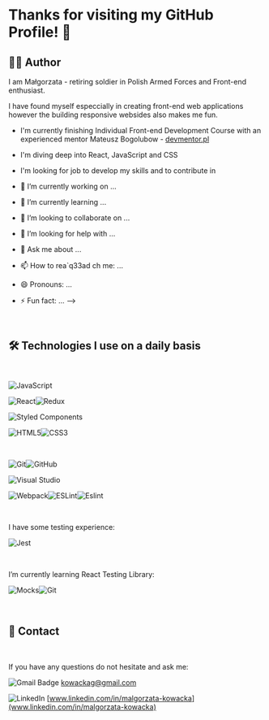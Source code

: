 # Thanks for visiting my GitHub Profile! 👏


## 🙋‍♂️ Author 

I am Małgorzata - retiring soldier in Polish Armed Forces and Front-end enthusiast.

I have found myself especcially in creating front-end web applications however the building responsive websides also makes me fun.



- I'm currently finishing Individual Front-end Development Course with an experienced mentor Mateusz Bogolubow - [devmentor.pl](devmentor.pl) 
- I'm diving deep into React, JavaScript and CSS
- I'm looking for job to develop my skills and to contribute in

- 🔭 I’m currently working on ...
- 🌱 I’m currently learning ...
- 👯 I’m looking to collaborate on ...
- 🤔 I’m looking for help with ...
- 💬 Ask me about ...
- 📫 How to rea`q33ad ch me: ...
- 😄 Pronouns: ...
- ⚡ Fun fact: ...
-->

&nbsp;

##  🛠️ Technologies I use on a daily basis 

&nbsp;

![JavaScript](https://img.shields.io/badge/javascript-%23323330.svg?style=for-the-badge&logo=javascript&logoColor=%23F7DF1E)

![React](https://img.shields.io/badge/react-%2320232a.svg?style=for-the-badge&logo=react&logoColor=%2361DAFB)![Redux](https://img.shields.io/badge/redux-%23593d88.svg?style=for-the-badge&logo=redux&logoColor=white)

![Styled Components](https://img.shields.io/badge/styled--components-DB7093?style=for-the-badge&logo=styled-components&logoColor=white)

![HTML5](https://img.shields.io/badge/html5-%23E34F26.svg?style=for-the-badge&logo=html5&logoColor=white)![CSS3](https://img.shields.io/badge/css3-%231572B6.svg?style=for-the-badge&logo=css3&logoColor=white)


&nbsp;

![Git](https://img.shields.io/badge/git-%23F05033.svg?style=for-the-badge&logo=git&logoColor=white)![GitHub](https://img.shields.io/badge/github-%23121011.svg?style=for-the-badge&logo=github&logoColor=white)

![Visual Studio](https://img.shields.io/badge/Visual%20Studio-5C2D91.svg?style=for-the-badge&logo=visual-studio&logoColor=white)

![Webpack](https://img.shields.io/badge/webpack-%238DD6F9.svg?style=for-the-badge&logo=webpack&logoColor=black)![ESLint](https://img.shields.io/badge/ESLint-4B3263?style=for-the-badge&logo=eslint&logoColor=white)![Eslint](https://img.shields.io/badge/-Prettier-black?style=for-the-badge&logo=Prettier&logoColor=white)

&nbsp;

I have some testing experience:

![Jest](https://img.shields.io/badge/-jest-%23C21325?style=for-the-badge&logo=jest&logoColor=white)

&nbsp;

I’m currently learning React Testing Library:

![Mocks](https://img.shields.io/badge/-mocks-%238D6748?style=for-the-badge&logoColor=white)![Git](https://img.shields.io/badge/bdd-%23F05033.svg?style=for-the-badge&logoColor=white)

&nbsp;

## 💬 Contact

&nbsp;

If you have any questions do not hesitate and ask me:

![Gmail Badge](https://img.shields.io/badge/-Gmail-c14438?style=for-the-badge&logo=Gmail&logoColor=white)    kowackag@gmail.com

![LinkedIn](https://img.shields.io/badge/-LinkedIn-blue?style=for-the-badge&logo=Linkedin&logoColor=white)   [www.linkedin.com/in/malgorzata-kowacka](www.linkedin.com/in/malgorzata-kowacka)
